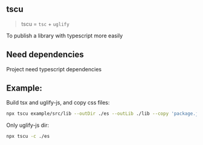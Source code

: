 ## tscu

> tscu = `tsc` + `uglify`

To publish a library with typescript more easily

## Need dependencies

Project need typescript dependencies

## Example:

Build tsx and uglify-js, and copy css files:

```sh
npx tscu example/src/lib --outDir ./es --outLib ./lib --copy 'package.json, README.md'
```

Only uglify-js dir:

```sh
npx tscu -c ./es
```

